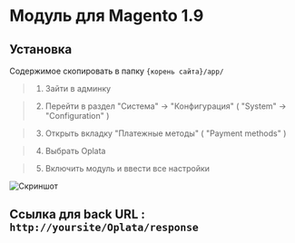 Модуль для Magento 1.9
=====

Установка
----
Содержимое скопировать в папку `{корень сайта}/app/`

>1. Зайти в админку

>2. Перейти в раздел "Система" -> "Конфигурация" ( "System" -> "Configuration" )

>3. Открыть вкладку "Платежные методы" ( "Payment methods" )

>4. Выбрать Oplata

>5. Включить модуль и ввести все настройки 

![Скриншот][1]

Ccылка для back URL : `http://yoursite/Oplata/response`
-----


[1]: https://raw.githubusercontent.com/oplatacom/magento/master/magento.png

